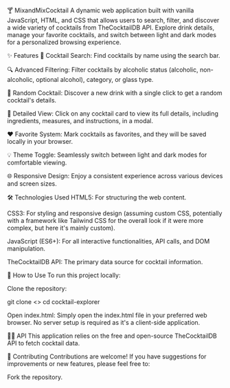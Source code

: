 🍸 MixandMixCocktail
A dynamic web application built with vanilla JavaScript, HTML, and CSS that allows users to search, filter, and discover a wide variety of cocktails from TheCocktailDB API. Explore drink details, manage your favorite cocktails, and switch between light and dark modes for a personalized browsing experience.

✨ Features
🍹 Cocktail Search: Find cocktails by name using the search bar.

🔍 Advanced Filtering: Filter cocktails by alcoholic status (alcoholic, non-alcoholic, optional alcohol), category, or glass type.

🎲 Random Cocktail: Discover a new drink with a single click to get a random cocktail's details.

📖 Detailed View: Click on any cocktail card to view its full details, including ingredients, measures, and instructions, in a modal.

❤️ Favorite System: Mark cocktails as favorites, and they will be saved locally in your browser.

💡 Theme Toggle: Seamlessly switch between light and dark modes for comfortable viewing.

🌐 Responsive Design: Enjoy a consistent experience across various devices and screen sizes.

🛠️ Technologies Used
HTML5: For structuring the web content.

CSS3: For styling and responsive design (assuming custom CSS, potentially with a framework like Tailwind CSS for the overall look if it were more complex, but here it's mainly custom).

JavaScript (ES6+): For all interactive functionalities, API calls, and DOM manipulation.

TheCocktailDB API: The primary data source for cocktail information.

🚀 How to Use
To run this project locally:

Clone the repository:

git clone <>
cd cocktail-explorer

Open index.html: Simply open the index.html file in your preferred web browser. No server setup is required as it's a client-side application.

👨‍💻 API
This application relies on the free and open-source TheCocktailDB API to fetch cocktail data.

🤝 Contributing
Contributions are welcome! If you have suggestions for improvements or new features, please feel free to:

Fork the repository.




